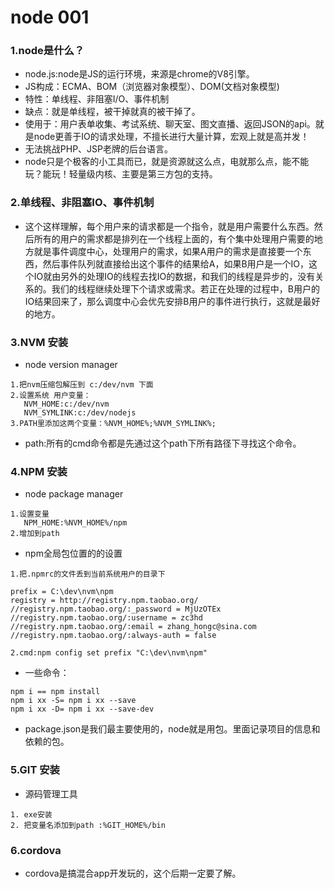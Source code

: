 # node 001

### 1.node是什么？
* node.js:node是JS的运行环境，来源是chrome的V8引擎。
* JS构成：ECMA、BOM（浏览器对象模型）、DOM(文档对象模型)
* 特性：单线程、非阻塞I/O、事件机制
* 缺点：就是单线程，被干掉就真的被干掉了。
* 使用于：用户表单收集、考试系统、聊天室、图文直播、返回JSON的api。就是node更善于IO的请求处理，不擅长进行大量计算，宏观上就是高并发！
* 无法挑战PHP、JSP老牌的后台语言。
* node只是个极客的小工具而已，就是资源就这么点，电就那么点，能不能玩？能玩！轻量级内核、主要是第三方包的支持。

### 2.单线程、非阻塞IO、事件机制

* 这个这样理解，每个用户来的请求都是一个指令，就是用户需要什么东西。然后所有的用户的需求都是排列在一个线程上面的，有个集中处理用户需要的地方就是事件调度中心，处理用户的需求，如果A用户的需求是直接要一个东西，然后事件队列就直接给出这个事件的结果给A，如果B用户是一个IO，这个IO就由另外的处理IO的线程去找IO的数据，和我们的线程是异步的，没有关系的。我们的线程继续处理下个请求或需求。若正在处理的过程中，B用户的IO结果回来了，那么调度中心会优先安排B用户的事件进行执行，这就是最好的地方。

### 3.NVM 安装

* node version manager
```
1.把nvm压缩包解压到 c:/dev/nvm 下面
2.设置系统 用户变量：
   NVM_HOME:c:/dev/nvm 
   NVM_SYMLINK:c:/dev/nodejs
3.PATH里添加这两个变量：%NVM_HOME%;%NVM_SYMLINK%; 
```

* path:所有的cmd命令都是先通过这个path下所有路径下寻找这个命令。

### 4.NPM 安装

* node package manager
```
1.设置变量
   NPM_HOME:%NVM_HOME%/npm
2.增加到path
```

* npm全局包位置的的设置
```
1.把.npmrc的文件丢到当前系统用户的目录下

prefix = C:\dev\nvm\npm
registry = http://registry.npm.taobao.org/
//registry.npm.taobao.org/:_password = MjUzOTEx
//registry.npm.taobao.org/:username = zc3hd
//registry.npm.taobao.org/:email = zhang_hongc@sina.com
//registry.npm.taobao.org/:always-auth = false

2.cmd:npm config set prefix "C:\dev\nvm\npm"
```

* 一些命令：
```
npm i == npm install
npm i xx -S= npm i xx --save
npm i xx -D= npm i xx --save-dev
```

* package.json是我们最主要使用的，node就是用包。里面记录项目的信息和依赖的包。

### 5.GIT 安装

* 源码管理工具
```
1. exe安装
2. 把变量名添加到path :%GIT_HOME%/bin
```

### 6.cordova

* cordova是搞混合app开发玩的，这个后期一定要了解。

